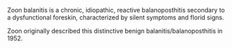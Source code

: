 Zoon balanitis is a chronic, idiopathic, reactive balanoposthitis secondary to a dysfunctional foreskin, characterized by silent symptoms and florid signs.

Zoon originally described this distinctive benign balanitis/balanoposthitis in 1952.